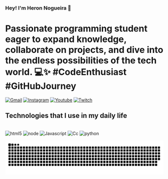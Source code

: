 ### Hey! I'm Heron Nogueira 👋
 
# Passionate programming student eager to expand knowledge, collaborate on projects, and dive into the endless possibilities of the tech world. 💻✨ #CodeEnthusiast #GitHubJourney





[![Gmail](https://img.shields.io/badge/Gmail-D14836?style=for-the-badge&logo=gmail&logoColor=white)](mailto:uutruy1@gmail.com)
[![Instagram](https://img.shields.io/badge/Instagram-E4405F?style=for-the-badge&logo=instagram&logoColor=white)](https://www.instagram.com/ognxgueira/)
[![Youtube](https://img.shields.io/badge/YouTube-FF0000?style=for-the-badge&logo=youtube&logoColor=white)](https://www.youtube.com/channel/UCqhaUI8tInxiNxIt7Dfq8fA)
[![Twitch](https://img.shields.io/badge/Twitch-9146FF?style=for-the-badge&logo=twitch&logoColor=white)](https://www.twitch.tv/1_nogueira)


## Technologies that I use in my daily life

<div style="display:inline_block"><br/>
<img align="center" alt="html5" src="https://img.shields.io/badge/HTML5-E34F26?style=for-the-badge&logo=html5&logoColor=white">
<img align="center" alt="node" src="https://img.shields.io/badge/Node.js-43853D?style=for-the-badge&logo=node.js&logoColor=white">
<img align="center" alt="Javascript" src="https://img.shields.io/badge/JavaScript-F7DF1E?style=for-the-badge&logo=javascript&logoColor=black">
<img align="center" alt="Cc" src="https://img.shields.io/badge/C-00599C?style=for-the-badge&logo=c&logoColor=white">
<img align="center" alt="python" src="https://img.shields.io/badge/Python-3776AB?style=for-the-badge&logo=python&logoColor=white">

![Snake animation](https://github.com/Heron1123123/Heron/blob/main/snake.svg)

</div> 

</div> 
